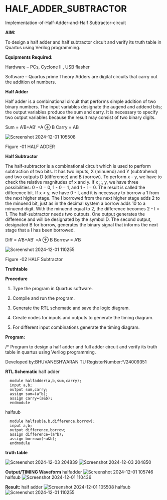 # HALF_ADDER_SUBTRACTOR

Implementation-of-Half-Adder-and-Half Subtractor-circuit

**AIM:**

To design a half adder and half subtractor circuit and verify its truth table in Quartus using Verilog programming.

**Equipments Required:**

Hardware – PCs, Cyclone II , USB flasher 

Software – Quartus prime Theory Adders are digital circuits that carry out the addition of numbers.

**Half Adder**

Half adder is a combinational circuit that performs simple addition of two binary numbers. The input variables designate the augend and addend bits; the output variables produce the sum and carry. It is necessary to specify two output variables because the result may consist of two binary digits.

Sum = A’B+AB’ =A ⊕ B Carry = AB

![Screenshot 2024-12-01 105508](https://github.com/user-attachments/assets/3b69e235-bcfc-4e2a-81ed-aad9a934db21)

Figure -01 HALF ADDER

**Half Subtractor**

The half-subtractor is a combinational circuit which is used to perform subtraction of two bits. It has two inputs, X (minuend) and Y (subtrahend) and two outputs D (difference) and B (borrow). To perform x - y, we have to check the relative magnitudes of x and y. If x ;;, y, we have three possibilities: 0 - 0 = 0, 1 - 0 = 1, and 1 - I = 0. The result is called the difference bit. If x < y, we have 0 - I, and it is necessary to borrow a 1 from the next higher stage. The I borrowed from the next higher stage adds 2 to the minuend bit, just as in the decimal system a borrow adds 10 to a minuend digit. With the minuend equal to 2, the difference becomes 2 - I = 1. The half-subtractor needs two outputs. One output generates the difference and will be designated by the symbol D. The second output, designated B for borrow, generates the binary signal that informs the next stage that a I has been borrowed. 

Diff = A’B+AB’ =A ⊕ B
Borrow = A’B

 
![Screenshot 2024-12-01 110255](https://github.com/user-attachments/assets/4eb80610-96a0-431b-9dd9-ed8c28b19248)

Figure -02 HALF Subtractor

**Truthtable**

**Procedure**

1.	Type the program in Quartus software.

2.	Compile and run the program.

3.	Generate the RTL schematic and save the logic diagram.

4.	Create nodes for inputs and outputs to generate the timing diagram.

5.	For different input combinations generate the timing diagram.


**Program:**

/* Program to design a half adder and full adder circuit and verify its truth table in quartus using Verilog programming.

Developed by:BHUVANESHWARAN TU
RegisterNumber:*/24009351 

**RTL Schematic**
half adder


      module halfadder(a,b,sum,carry);
      input a,b;                                     
      output sum,carry;                        
      assign sum=(a^b);
      assign carry=(a&b);
      endmodule

 halfsub
 
      module halfsub(a,b,difference,borrow);
      input a,b;
      output difference,borrow;
      assign difference=(a^b);
      assign borrow=(~a&b);
      endmodule

**truth table**

![Screenshot 2024-12-03 204839](https://github.com/user-attachments/assets/27b04a8b-0654-4ff4-9968-dfd96873b092)
![Screenshot 2024-12-03 204850](https://github.com/user-attachments/assets/301b34df-5234-4e24-ac8d-3c2190847076)

**Output/TIMING Waveform**
halfadder
![Screenshot 2024-12-01 105746](https://github.com/user-attachments/assets/22c5ff09-db72-47c1-9903-eaf093dfa475)
halfsub
![Screenshot 2024-12-01 110436](https://github.com/user-attachments/assets/b2a9fa13-236c-4eba-8236-5b53f1bb6b82)

**Result:**
half adder
![Screenshot 2024-12-01 105508](https://github.com/user-attachments/assets/c1c102d5-4d4b-4f2d-8502-7475b12881a6)
halfsub
![Screenshot 2024-12-01 110255](https://github.com/user-attachments/assets/3e64c7f8-0783-4d40-a819-e1ba9b9a9b27)

